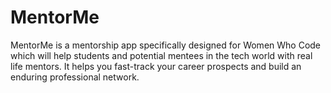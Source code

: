 MentorMe
========

MentorMe is a mentorship app specifically designed for Women Who Code which will help students and potential mentees in the tech world with real life mentors. It helps you fast-track your career prospects and build an enduring professional network.
